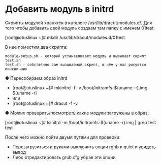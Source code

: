 # Добавить модуль в initrd

Скрипты модулей хранятся в каталоге /usr/lib/dracut/modules.d/.
Для того чтобы добавить свой модуль создаем там папку с именем 01test:

[root@otuslinux ~]# mkdir /usr/lib/dracut/modules.d/01test

В нее поместим два скрипта:

    module-setup.sh - который устанавливает модуль и вызывает скрипт test.sh
    test.sh - собственно сам вызываемый скрипт, в нём у нас рисуется пингвинчик

● Пересобираем образ initrd

* [root@otuslinux ~]# mkinitrd -f -v /boot/initramfs-$(uname -r).img $(uname -r)
* или
* [root@otuslinux ~]# dracut -f -v

● Можно проверить/посмотреть какие модули загружены в образ:

[root@otuslinux ~]# lsinitrd -m /boot/initramfs-$(uname -r).img | grep test
test

После чего можно пойти двумя путями для проверки:

* Перезагрузиться и руками выключить опции rghb и quiet и увидеть вывод
* Либо отредактировать grub.cfg убрав эти опции

